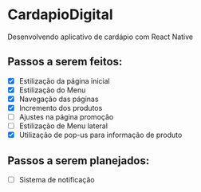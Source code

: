 # CardapioDigital
Desenvolvendo aplicativo de cardápio com React Native

## Passos a serem feitos: 
- [x] Estilização da página inicial
- [x] Estilização do Menu
- [x] Navegação das páginas
- [x] Incremento dos produtos
- [ ] Ajustes na página promoção
- [ ] Estilização de Menu lateral
- [x] Utilização de pop-us para informação de produto

## Passos a serem planejados: 
- [ ] Sistema de notificação
